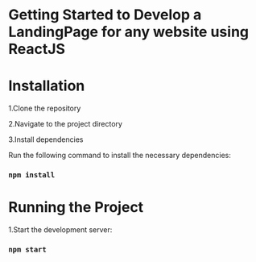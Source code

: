 # Getting Started to Develop a LandingPage for any website using ReactJS
# Installation
1.Clone the repository

2.Navigate to the project directory

3.Install dependencies

Run the following command to install the necessary dependencies:
### `npm install`

# Running the Project
1.Start the development server:
### `npm start`

